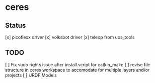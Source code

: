# ceres

## Status
[x] picoflexx driver
[x] volksbot driver
[x] teleop from uos_tools

## TODO
[ ] Fix sudo rights issue after install script for catkin_make
[ ] revise file structure in ceres workspace to accomodate for multiple layers and/or projects
[ ] URDF Models
